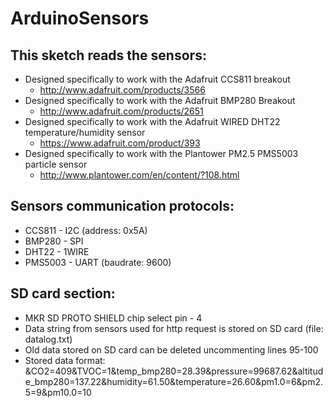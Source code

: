 # **ArduinoSensors**


## **This sketch reads the sensors:**

* Designed specifically to work with the Adafruit CCS811 breakout
  * http://www.adafruit.com/products/3566
* Designed specifically to work with the Adafruit BMP280 Breakout
  * http://www.adafruit.com/products/2651
* Designed specifically to work with the Adafruit WIRED DHT22 temperature/humidity sensor
  * https://www.adafruit.com/product/393
* Designed specifically to work with the Plantower PM2.5 PMS5003 particle sensor
  * http://www.plantower.com/en/content/?108.html
		
		
## **Sensors communication protocols:**

* CCS811  - I2C (address: 0x5A)
* BMP280  - SPI
* DHT22   - 1WIRE
* PMS5003 - UART (baudrate: 9600)
					

## **SD card section:**

* MKR SD PROTO SHIELD chip select pin - 4
* Data string from sensors used for http request is stored on SD card (file: datalog.txt)
* Old data stored on SD card can be deleted uncommenting lines 95-100
* Stored data format: &CO2=409&TVOC=1&temp_bmp280=28.39&pressure=99687.62&altitude_bmp280=137.22&humidity=61.50&temperature=26.60&pm1.0=6&pm2.5=9&pm10.0=10
